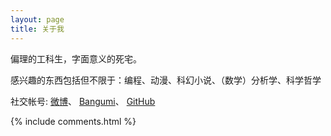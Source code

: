 ```yaml
---
layout: page
title: 关于我 
---
```



偏理的工科生，字面意义的死宅。

感兴趣的东西包括但不限于：编程、动漫、科幻小说、（数学）分析学、科学哲学

社交帐号:
[微博](https://weibo.com/MiFantasy000)、
[Bangumi](http://bangumi.tv/user/miroox)、
[GitHub](https://github.com/miRoox)




{% include comments.html %}

